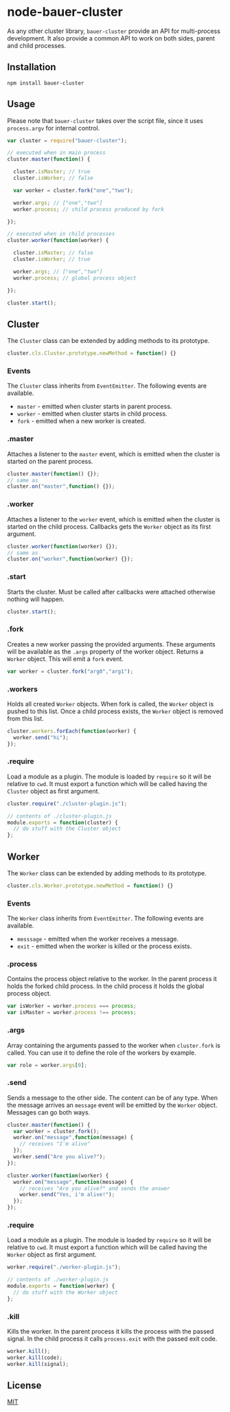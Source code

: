 node-bauer-cluster
================

As any other cluster library, ```bauer-cluster``` provide an API for multi-process development. It also provide a common API to work on both sides, parent and child processes.

## Installation

```
npm install bauer-cluster
```

## Usage

Please note that ```bauer-cluster``` takes over the script file, since it uses ```process.argv``` for internal control.

```js
var cluster = require("bauer-cluster");

// executed when in main process
cluster.master(function() {

  cluster.isMaster; // true
  cluster.isWorker; // false

  var worker = cluster.fork("one","two");

  worker.args; // ["one","two"]
  worker.process; // child process produced by fork

});

// executed when in child processes
cluster.worker(function(worker) {

  cluster.isMaster; // false
  cluster.isWorker; // true

  worker.args; // ["one","two"]
  worker.process; // global process object

});

cluster.start();
```

## Cluster

The `Cluster` class can be extended by adding methods to its prototype.

```js
cluster.cls.Cluster.prototype.newMethod = function() {}
```

### Events

The `Cluster` class inherits from `EventEmitter`. The following events are available.

 * `master` - emitted when cluster starts in parent process.
 * `worker` - emitted when cluster starts in child process.
 * `fork` - emitted when a new worker is created.

### .master

Attaches a listener to the ```master``` event, which is emitted when the cluster is started on the parent process.

```js
cluster.master(function() {});
// same as
cluster.on("master",function() {});
```

### .worker

Attaches a listener to the ```worker``` event, which is emitted when the cluster is started on the child process. Callbacks gets the ```Worker``` object as its first argument.

```js
cluster.worker(function(worker) {});
// same as
cluster.on("worker",function(worker) {});
```

### .start

Starts the cluster. Must be called after callbacks were attached otherwise nothing will happen.

```js
cluster.start();
```

### .fork

Creates a new worker passing the provided arguments. These arguments will be available as the ```.args``` property of the worker object. Returns a ```Worker``` object. This will emit a ```fork``` event.

```js
var worker = cluster.fork("arg0","arg1");
```

### .workers

Holds all created `Worker` objects. When fork is called, the `Worker` object is pushed to this list. Once a child process exists, the `Worker` object is removed from this list.

```js
cluster.workers.forEach(function(worker) {
  worker.send("hi");
});
```

### .require

Load a module as a plugin. The module is loaded by ```require``` so it will be relative to ```cwd```. It must export a function which will be called having the ```Cluster``` object as first argument.

```js
cluster.require("./cluster-plugin.js");
```

```js
// contents of ./cluster-plugin.js
module.exports = function(cluster) {
  // do stuff with the Cluster object
};
```


## Worker

The `Worker` class can be extended by adding methods to its prototype.

```js
cluster.cls.Worker.prototype.newMethod = function() {}
```

### Events

The `Worker` class inherits from `EventEmitter`. The following events are available.

 * `messsage` - emitted when the worker receives a message.
 * `exit` - emitted when the worker is killed or the process exists.

### .process

Contains the process object relative to the worker. In the parent process it holds the forked child process. In the child process it holds the global process object.

```js
var isWorker = worker.process === process;
var isMaster = worker.process !== process;
```

### .args

Array containing the arguments passed to the worker when ```cluster.fork``` is called. You can use it to define the role of the workers by example.

```js
var role = worker.args[0];
```

### .send

Sends a message to the other side. The content can be of any type. When the message arrives an ```message``` event will be emitted by the ```Worker``` object. Messages can go both ways.

```js
cluster.master(function() {
  var worker = cluster.fork();
  worker.on("message",function(message) {
    // receives "I'm alive"
  });
  worker.send("Are you alive?");
});

cluster.worker(function(worker) {
  worker.on("message",function(message) {
    // receives "Are you alive?" and sends the answer
    worker.send("Yes, i'm alive!");
  });
});
```

### .require

Load a module as a plugin. The module is loaded by ```require``` so it will be relative to ```cwd```. It must export a function which will be called having the ```Worker``` object as first argument.

```js
worker.require("./worker-plugin.js");
```

```js
// contents of ./worker-plugin.js
module.exports = function(worker) {
  // do stuff with the Worker object
};
```

### .kill

Kills the worker. In the parent process it kills the process with the passed signal. In the child process it calls ```process.exit``` with the passed exit code.

```js
worker.kill();
worker.kill(code);
worker.kill(signal);
```

## License

[MIT](./LICENSE)
